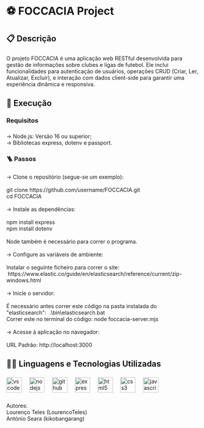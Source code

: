 <h1 align="left">⚽ FOCCACIA Project</h1>

###

<h2 align="left">📋 Descrição</h2>

###

<p align="left">O projeto FOCCACIA é uma aplicação web RESTful desenvolvida para gestão de informações sobre clubes e ligas de futebol. Ele inclui funcionalidades para autenticação de usuários, operações CRUD (Criar, Ler, Atualizar, Excluir), e interação com dados client-side para garantir uma experiência dinâmica e responsiva.</p>

###

<h2 align="left">📝 Execução</h2>

###

<h3 align="left">Requisitos</h3>

###

<p align="left">-> Node.js: Versão 16 ou superior;<br>-> Bibliotecas express, dotenv e passport.</p>

###

<h3 align="left">🪜 Passos</h3>

###

<p align="left">-> Clone o repositório (segue-se um exemplo):<br><br>git clone https://github.com/username/FOCCACIA.git<br>cd FOCCACIA<br><br>-> Instale as dependências:<br><br>npm install express<br>npm install dotenv <br><br>Node também é necessário para correr o programa.<br><br>-> Configure as variáveis de ambiente:<br><br>Instalar o seguinte ficheiro para correr o site:   https://www.elastic.co/guide/en/elasticsearch/reference/current/zip-windows.html<br><br>-> Inicie o servidor:<br><br>É necessário antes correr este código na pasta instalada do "elasticsearch":  .\bin\elasticsearch.bat<br>Correr este no terminal do código: node foccacia-server.mjs<br><br>-> Acesse à aplicação no navegador:<br><br>URL Padrão: http://localhost:3000</p>

###

<h2 align="left">🧑‍💻 Linguagens e Tecnologias Utilizadas</h2>

###

<div align="left">
  <img src="https://cdn.jsdelivr.net/gh/devicons/devicon/icons/vscode/vscode-original.svg" height="40" alt="vscode logo"  />
  <img width="12" />
  <img src="https://cdn.jsdelivr.net/gh/devicons/devicon/icons/nodejs/nodejs-original.svg" height="40" alt="nodejs logo"  />
  <img width="12" />
  <img src="https://cdn.jsdelivr.net/gh/devicons/devicon/icons/github/github-original.svg" height="40" alt="github logo"  />
  <img width="12" />
  <img src="https://cdn.jsdelivr.net/gh/devicons/devicon/icons/express/express-original-wordmark.svg" height="40" alt="express logo"  />
  <img width="12" />
  <img src="https://cdn.jsdelivr.net/gh/devicons/devicon/icons/html5/html5-plain-wordmark.svg" height="40" alt="html5 logo"  />
  <img width="12" />
  <img src="https://cdn.jsdelivr.net/gh/devicons/devicon/icons/css3/css3-plain-wordmark.svg" height="40" alt="css3 logo"  />
  <img width="12" />
  <img src="https://cdn.jsdelivr.net/gh/devicons/devicon/icons/javascript/javascript-original.svg" height="40" alt="javascript logo"  />
</div>

###

<p align="left">Autores:<br>Lourenço Teles (LourencoTeles)<br>António Seara (kikobangarang)</p>



